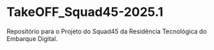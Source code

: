 # TakeOFF_Squad45-2025.1
Repositório para o Projeto do Squad45 da Residência Tecnológica do Embarque Digital.
